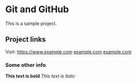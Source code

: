 # Git and GitHub
This is a sample project.

## Project links
Visit:
https://www.example.com
[example.com](https://www.example.com)
[example.com](https://www.example.com "Visit example.com")

### Some other info
**This text is bold**
_This text is italic_

